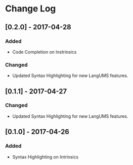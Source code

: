 # Change Log

## [0.2.0] - 2017-04-28
### Added
- Code Completion on Instrinsics
### Changed
- Updated Syntax Highlighting for new LangUMS features.

## [0.1.1] - 2017-04-27
### Changed
- Updated Syntax Highlighting for new LangUMS features.

## [0.1.0] - 2017-04-26
### Added
- Syntax Highlighting on Intrinsics